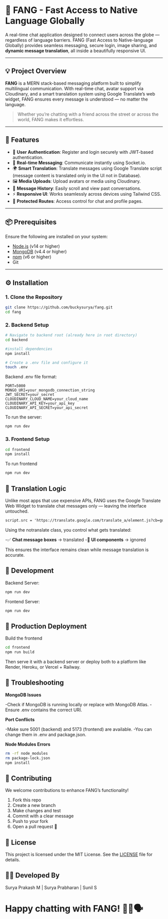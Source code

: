 
# 💬 FANG - Fast Access to Native Language Globally

A real-time chat application designed to connect users across the globe — regardless of language barriers. FANG (Fast Access to Native-language Globally) provides seamless messaging, secure login, image sharing, and **dynamic message translation**, all inside a beautifully responsive UI.

---

## 💡 Project Overview

**FANG** is a MERN stack-based messaging platform built to simplify multilingual communication. With real-time chat, avatar support via Cloudinary, and a smart translation system using Google Translate’s web widget, FANG ensures every message is understood — no matter the language.

> Whether you’re chatting with a friend across the street or across the world, FANG makes it effortless.

---

## 🚀 Features

- 🔐 **User Authentication**: Register and login securely with JWT-based authentication.
- 💬 **Real-time Messaging**: Communicate instantly using Socket.io.
- 🌍 **Smart Translation**: Translate messages using Google Translate script (message content is translated only in the UI not in Database).
- 🖼️ **Media Uploads**: Upload avatars or media using Cloudinary.
- 📁 **Message History**: Easily scroll and view past conversations.
- ⚡ **Responsive UI**: Works seamlessly across devices using Tailwind CSS.
- 📃 **Protected Routes**: Access control for chat and profile pages.

---

## 📦 Prerequisites

Ensure the following are installed on your system:

- [Node.js](https://nodejs.org/) (v14 or higher)
- [MongoDB](https://www.mongodb.com/) (v4.4 or higher)
- [npm](https://www.npmjs.com/) (v6 or higher)
- Git

---

## ⚙️ Installation

### 1. Clone the Repository

```bash
git clone https://github.com/buckysurya/fang.git
cd fang
```
### 2. Backend Setup

```bash
# Navigate to backend root (already here in root directory)
cd backend

#install dependencies
npm install

# Create a .env file and configure it
touch .env
```

Backend .env file format:

```env
PORT=5000
MONGO_URI=your_mongodb_connection_string
JWT_SECRET=your_secret
CLOUDINARY_CLOUD_NAME=your_cloud_name
CLOUDINARY_API_KEY=your_api_key
CLOUDINARY_API_SECRET=your_api_secret
```

To run the server:

```bash
npm run dev
```

### 3. Frontend Setup

```bash
cd frontend
npm install
```
To run frontend

```bash
npm run dev
```

## 🧠 Translation Logic

Unlike most apps that use expensive APIs, FANG uses the Google Translate Web Widget to translate chat messages only — leaving the interface untouched.

```html
script.src = 'https://translate.google.com/translate_a/element.js?cb=googleTranslateElementInit';
```
Using the notranslate class, you control what gets translated:

-✅ **Chat message boxes** → translated
-🚫 **UI components** → ignored

This ensures the interface remains clean while message translation is accurate.

## 🧪 Development

Backend Server:
```bash
npm run dev
```

Frontend Server:
```bash
npm run dev
```
## 🚀 Production Deployment

Build the frontend
```bash
cd frontend
npm run build
```
Then serve it with a backend server or deploy both to a platform like Render, Heroku, or Vercel + Railway.

## 🧩 Troubleshooting

**MongoDB Issues**

-Check if MongoDB is running locally or replace with MongoDB Atlas.
-Ensure .env contains the correct URI.

**Port Conflicts**

-Make sure 5001 (backend) and 5173 (frontend) are available.
-You can change them in .env and package.json.

**Node Modules Errors**

```bash
rm -rf node_modules
rm package-lock.json
npm install
```
## 🤝 Contributing

We welcome contributions to enhance FANG’s functionality!

1. Fork this repo
2. Create a new branch
3. Make changes and test
4. Commit with a clear message
5. Push to your fork
6. Open a pull request 🚀

## 🧾 License

This project is licensed under the MIT License. See the [LICENSE](license) file for details.

## 👨‍💻 Developed By

Surya Prakash M | Surya Prabharan | Sunil S

# Happy chatting with FANG! 💬🌐🗣️
